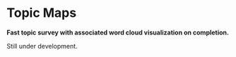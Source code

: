 # Topic Maps

**Fast topic survey with associated word cloud visualization on completion.**

Still under development.
